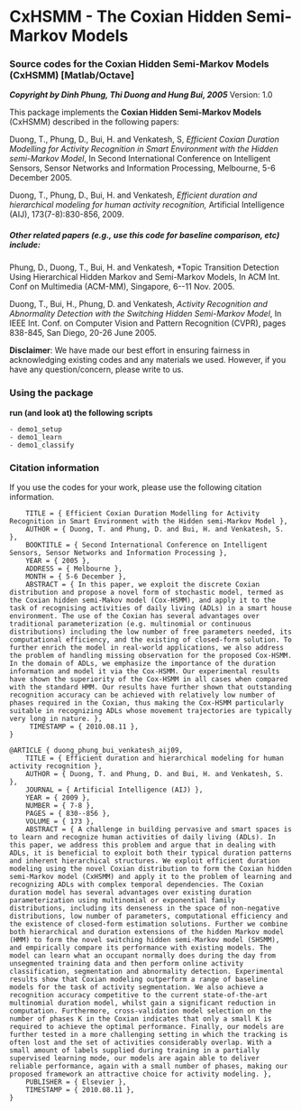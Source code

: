 # CxHSMM - The Coxian Hidden Semi-Markov Models
### Source codes for the Coxian Hidden Semi-Markov Models (CxHSMM) [Matlab/Octave]

***Copyright by Dinh Phung, Thi Duong and Hung Bui, 2005***
Version: 1.0

This package implements the **Coxian Hidden Semi-Markov Models** (CxHSMM) described in the following papers:

Duong, T., Phung, D., Bui, H. and Venkatesh, S, *Efficient Coxian Duration Modelling for Activity Recognition in Smart Environment with the Hidden semi-Markov Model*,  In Second International Conference on Intelligent Sensors, Sensor Networks and Information Processing, Melbourne, 5-6 December 2005.

Duong, T., Phung, D., Bui, H. and Venkatesh, *Efficient duration and hierarchical modeling for human activity recognition,* Artificial Intelligence (AIJ), 173(7-8):830-856, 2009.

##### Other related papers (e.g., use this code for baseline comparison, etc) include:

Phung, D., Duong, T., Bui, H. and Venkatesh, *Topic Transition Detection Using Hierarchical Hidden Markov and Semi-Markov Models,  In ACM Int. Conf on Multimedia (ACM-MM), Singapore, 6--11 Nov. 2005.

Duong, T., Bui, H., Phung, D. and Venkatesh, *Activity Recognition and Abnormality Detection with the Switching Hidden Semi-Markov Model*,  In IEEE Int. Conf. on Computer Vision and Pattern Recognition (CVPR), pages 838-845, San Diego, 20-26 June 2005.


**Disclaimer**: We have made our best effort in ensuring fairness in acknowledging existing codes and any materials we used. However, if you have any question/concern, please write to us.

### Using the package

**run (and look at) the following scripts**
```
- demo1_setup
- demo1_learn
- demo1_classify
```
  
  
### Citation information
  If you use the codes for your work, please use the following citation information.


```@INPROCEEDINGS { duong_phung_bui_venkatesh_issnips05,
    TITLE = { Efficient Coxian Duration Modelling for Activity Recognition in Smart Environment with the Hidden semi-Markov Model },
    AUTHOR = { Duong, T. and Phung, D. and Bui, H. and Venkatesh, S. },
    BOOKTITLE = { Second International Conference on Intelligent Sensors, Sensor Networks and Information Processing },
    YEAR = { 2005 },
    ADDRESS = { Melbourne },
    MONTH = { 5-6 December },
    ABSTRACT = { In this paper, we exploit the discrete Coxian distribution and propose a novel form of stochastic model, termed as the Coxian hidden semi-Makov model (Cox-HSMM), and apply it to the task of recognising activities of daily living (ADLs) in a smart house environment. The use of the Coxian has several advantages over traditional parameterization (e.g. multinomial or continuous distributions) including the low number of free parameters needed, its computational efficiency, and the existing of closed-form solution. To further enrich the model in real-world applications, we also address the problem of handling missing observation for the proposed Cox-HSMM. In the domain of ADLs, we emphasize the importance of the duration information and model it via the Cox-HSMM. Our experimental results have shown the superiority of the Cox-HSMM in all cases when compared with the standard HMM. Our results have further shown that outstanding recognition accuracy can be achieved with relatively low number of phases required in the Coxian, thus making the Cox-HSMM particularly suitable in recognizing ADLs whose movement trajectories are typically very long in nature. },
     TIMESTAMP = { 2010.08.11 },
}
```
```
@ARTICLE { duong_phung_bui_venkatesh_aij09,
    TITLE = { Efficient duration and hierarchical modeling for human activity recognition },
    AUTHOR = { Duong, T. and Phung, D. and Bui, H. and Venkatesh, S. },
    JOURNAL = { Artificial Intelligence (AIJ) },
    YEAR = { 2009 },
    NUMBER = { 7-8 },
    PAGES = { 830--856 },
    VOLUME = { 173 },
    ABSTRACT = { A challenge in building pervasive and smart spaces is to learn and recognize human activities of daily living (ADLs). In this paper, we address this problem and argue that in dealing with ADLs, it is beneficial to exploit both their typical duration patterns and inherent hierarchical structures. We exploit efficient duration modeling using the novel Coxian distribution to form the Coxian hidden semi-Markov model (CxHSMM) and apply it to the problem of learning and recognizing ADLs with complex temporal dependencies. The Coxian duration model has several advantages over existing duration parameterization using multinomial or exponential family distributions, including its denseness in the space of non-negative distributions, low number of parameters, computational efficiency and the existence of closed-form estimation solutions. Further we combine both hierarchical and duration extensions of the hidden Markov model (HMM) to form the novel switching hidden semi-Markov model (SHSMM), and empirically compare its performance with existing models. The model can learn what an occupant normally does during the day from unsegmented training data and then perform online activity classification, segmentation and abnormality detection. Experimental results show that Coxian modeling outperform a range of baseline models for the task of activity segmentation. We also achieve a recognition accuracy competitive to the current state-of-the-art multinomial duration model, whilst gain a significant reduction in computation. Furthermore, cross-validation model selection on the number of phases K in the Coxian indicates that only a small K is required to achieve the optimal performance. Finally, our models are further tested in a more challenging setting in which the tracking is often lost and the set of activities considerably overlap. With a small amount of labels supplied during training in a partially supervised learning mode, our models are again able to deliver reliable performance, again with a small number of phases, making our proposed framework an attractive choice for activity modeling. },
    PUBLISHER = { Elsevier },
    TIMESTAMP = { 2010.08.11 },
}
```
